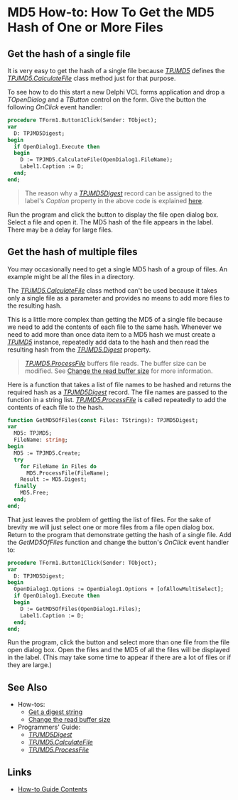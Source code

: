 # MD5 How-to: How To Get the MD5 Hash of One or More Files

## Get the hash of a single file

It is very easy to get the hash of a single file because [_TPJMD5_](../API/TPJMD5.md) defines the [_TPJMD5.CalculateFile_](../API/TPJMD5-CalculateFile.md) class method just for that purpose.

To see how to do this start a new Delphi VCL forms application and drop a _TOpenDialog_ and a _TButton_ control on the form. Give the button the following _OnClick_ event handler:

```pascal
procedure TForm1.Button1Click(Sender: TObject);
var
  D: TPJMD5Digest;
begin
  if OpenDialog1.Execute then
  begin
    D := TPJMD5.CalculateFile(OpenDialog1.FileName);
    Label1.Caption := D;
  end;
end;
```

> The reason why a [_TPJMD5Digest_](../API/TPJMD5Digest.md) record can be assigned to the label's _Caption_ property in the above code is explained [here](./GetDigestAsString.md).

Run the program and click the button to display the file open dialog box. Select a file and open it. The MD5 hash of the file appears in the label. There may be a delay for large files.

## Get the hash of multiple files

You may occasionally need to get a single MD5 hash of a group of files. An example might be all the files in a directory.

The [_TPJMD5.CalculateFile_](../API/TPJMD5-CalculateFile.md) class method can't be used because it takes only a single file as a parameter and provides no means to add more files to the resulting hash.

This is a little more complex than getting the MD5 of a single file because we need to add the contents of each file to the same hash. Whenever we need to add more than once data item to a MD5 hash we must create a [_TPJMD5_](../API/TPJMD5.md) instance, repeatedly add data to the hash and then read the resulting hash from the [_TPJMD5.Digest_](../API/TPJMD5-Digest.md) property.

> [_TPJMD5.ProcessFile_](../API/TPJMD5-ProcessFile.md) buffers file reads. The buffer size can be modified. See [Change the read buffer size](./ChangeReadBufferSize.md) for more information.

Here is a function that takes a list of file names to be hashed and returns the required hash as a [_TPJMD5Digest_](../API/TPJMD5Digest.md) record. The file names are passed to the function in a string list. [_TPJMD5.ProcessFile_](../API/TPJMD5-ProcessFile.md) is called repeatedly to add the contents of each file to the hash.

```pascal
function GetMD5OfFiles(const Files: TStrings): TPJMD5Digest;
var
  MD5: TPJMD5;
  FileName: string;
begin
  MD5 := TPJMD5.Create;
  try
    for FileName in Files do
      MD5.ProcessFile(FileName);
    Result := MD5.Digest;
  finally
    MD5.Free;
  end;
end;
```

That just leaves the problem of getting the list of files. For the sake of brevity we will just select one or more files from a file open dialog box. Return to the program that demonstrate getting the hash of a single file. Add the _GetMD5OfFiles_ function and change the button's _OnClick_ event handler to:

```pascal
procedure TForm1.Button1Click(Sender: TObject);
var
  D: TPJMD5Digest;
begin
  OpenDialog1.Options := OpenDialog1.Options + [ofAllowMultiSelect];
  if OpenDialog1.Execute then
  begin
    D := GetMD5OfFiles(OpenDialog1.Files);
    Label1.Caption := D;
  end;
end;
```

Run the program, click the button and select more than one file from the file open dialog box. Open the files and the MD5 of all the files will be displayed in the label. (This may take some time to appear if there are a lot of files or if they are large.)

## See Also

* How-tos:
  * [Get a digest string](./GetDigestAsString.md)
  * [Change the read buffer size](./ChangeReadBufferSize.md)
* Programmers' Guide:
  * [_TPJMD5Digest_](../API/TPJMD5Digest.md)
  * [_TPJMD5.CalculateFile_](../API/TPJMD5-CalculateFile.md)
  * [_TPJMD5.ProcessFile_](../API/TPJMD5-ProcessFile.md)

## Links

* [How-to Guide Contents](../HowTo.md)
